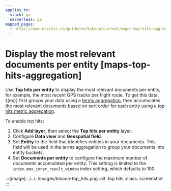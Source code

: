 ```yaml
---
applies_to:
  stack: ga
  serverless: ga
mapped_pages:
  - https://www.elastic.co/guide/en/kibana/current/maps-top-hits-aggregation.html
---
```


# Display the most relevant documents per entity [maps-top-hits-aggregation]

Use **Top hits per entity** to display the most relevant documents per entity, for example, the most recent GPS tracks per flight route. To get this data, {{es}} first groups your data using a [terms aggregation](elasticsearch://docs/reference/data-analysis/aggregations/search-aggregations-bucket-terms-aggregation.md), then accumulates the most relevant documents based on sort order for each entry using a [top hits metric aggregation](elasticsearch://docs/reference/data-analysis/aggregations/search-aggregations-metrics-top-hits-aggregation.md).

To enable top hits:

1. Click **Add layer**, then select the **Top hits per entity** layer.
2. Configure **Data view** and **Geospatial field**.
3. Set **Entity** to the field that identifies entities in your documents. This field will be used in the terms aggregation to group your documents into entity buckets.
4. Set **Documents per entity** to configure the maximum number of documents accumulated per entity. This setting is limited to the `index.max_inner_result_window` index setting, which defaults to 100.

:::{image} ../../../images/kibana-top_hits.png
:alt: top hits
:class: screenshot
:::

